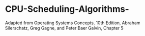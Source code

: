 # CPU-Scheduling-Algorithms-
Adapted from Operating Systems Concepts, 10th Edition, Abraham Silerschatz, Greg Gagne, and Peter Baer Galvin, Chapter 5
